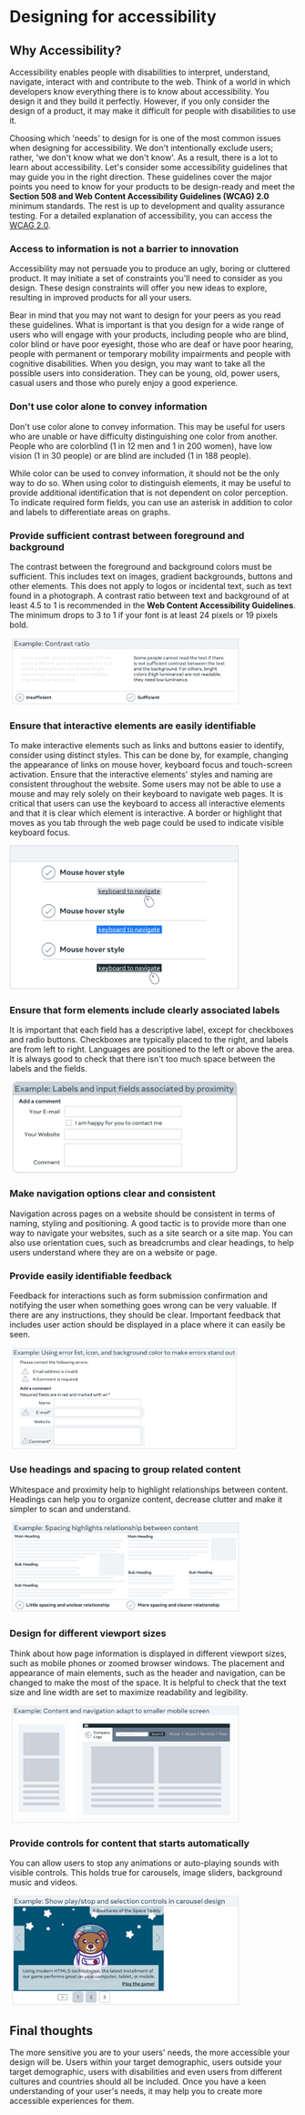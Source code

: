 # Designing for accessibility

## Why Accessibility?
Accessibility enables people with disabilities to interpret, understand, navigate, interact with and contribute to the web. Think of a world in which developers know everything there is to know about accessibility. You design it and they build it perfectly. However, if you only consider the design of a product, it may make it difficult for people with disabilities to use it.

Choosing which 'needs' to design for is one of the most common issues when designing for accessibility. We don't intentionally exclude users; rather, 'we don't know what we don't know'. As a result, there is a lot to learn about accessibility. Let's consider some accessibility guidelines that may guide you in the right direction. These guidelines cover the major points you need to know for your products to be design-ready and meet the __Section 508 and Web Content Accessibility Guidelines (WCAG) 2.0__ minimum standards. The rest is up to development and quality assurance testing. For a detailed explanation of accessibility, you can access the [WCAG 2.0](https://www.w3.org/TR/WCAG20/).

### Access to information is not a barrier to innovation

Accessibility may not persuade you to produce an ugly, boring or cluttered product. It may initiate a set of constraints you'll need to consider as you design. These design constraints will offer you new ideas to explore, resulting in improved products for all your users.

Bear in mind that you may not want to design for your peers as you read these guidelines. What is important is that you design for a wide range of users who will engage with your products, including people who are blind, color blind or have poor eyesight, those who are deaf or have poor hearing, people with permanent or temporary mobility impairments and people with cognitive disabilities. When you design, you may want to take all the possible users into consideration. They can be young, old, power users, casual users and those who purely enjoy a good experience. 

### Don't use color alone to convey information

Don't use color alone to convey information. This may be useful for users who are unable or have difficulty distinguishing one color from another. People who are colorblind (1 in 12 men and 1 in 200 women), have low vision (1 in 30 people) or are blind are included (1 in 188 people).

While color can be used to convey information, it should not be the only way to do so. When using color to distinguish elements, it may be useful to provide additional identification that is not dependent on color perception. To indicate required form fields, you can use an asterisk in addition to color and labels to differentiate areas on graphs. 

### Provide sufficient contrast between foreground and background

The contrast between the foreground and background colors must be sufficient. This includes text on images, gradient backgrounds, buttons and other elements. This does not apply to logos or incidental text, such as text found in a photograph. A contrast ratio between text and background of at least 4.5 to 1 is recommended in the __Web Content Accessibility Guidelines__. The minimum drops to 3 to 1 if your font is at least 24 pixels or 19 pixels bold. 

<img src="./images/img1.png" width=80%>

### Ensure that interactive elements are easily identifiable

To make interactive elements such as links and buttons easier to identify, consider using distinct styles. This can be done by, for example, changing the appearance of links on mouse hover, keyboard focus and touch-screen activation. Ensure that the interactive elements' styles and naming are consistent throughout the website. Some users may not be able to use a mouse and may rely solely on their keyboard to navigate web pages. It is critical that users can use the keyboard to access all interactive elements and that it is clear which element is interactive. A border or highlight that moves as you tab through the web page could be used to indicate visible keyboard focus.

<img src="./images/img2.png" width=80%>

### Ensure that form elements include clearly associated labels

It is important that each field has a descriptive label, except for checkboxes and radio buttons. Checkboxes are typically placed to the right, and labels are from left to right. Languages are positioned to the left or above the area. It is always good to check that there isn't too much space between the labels and the fields. 

<img src="./images/img3.png" width=80%>

### Make navigation options clear and consistent

Navigation across pages on a website should be consistent in terms of naming, styling and positioning. A good tactic is to provide more than one way to navigate your websites, such as a site search or a site map. You can also use orientation cues, such as breadcrumbs and clear headings, to help users understand where they are on a website or page. 

### Provide easily identifiable feedback

Feedback for interactions such as form submission confirmation and notifying the user when something goes wrong can be very valuable. If there are any instructions, they should be clear. Important feedback that includes user action should be displayed in a place where it can easily be seen. 

<img src="./images/img4.png" width=80%>

### Use headings and spacing to group related content

Whitespace and proximity help to highlight relationships between content. Headings can help you to organize content, decrease clutter and make it simpler to scan and understand. 

<img src="./images/img5.png" width=80%>

### Design for different viewport sizes

Think about how page information is displayed in different viewport sizes, such as mobile phones or zoomed browser windows. The placement and appearance of main elements, such as the header and navigation, can be changed to make the most of the space. It is helpful to check that the text size and line width are set to maximize readability and legibility. 

<img src="./images/img6.png" width=80%>

### Provide controls for content that starts automatically

You can allow users to stop any animations or auto-playing sounds with visible controls. This holds true for carousels, image sliders, background music and videos. 

<img src="./images/img7.png" width=80%>

## Final thoughts

The more sensitive you are to your users' needs, the more accessible your design will be. Users within your target demographic, users outside your target demographic, users with disabilities and even users from different cultures and countries should all be included. Once you have a keen understanding of your user's needs, it may help you to create more accessible experiences for them. 
